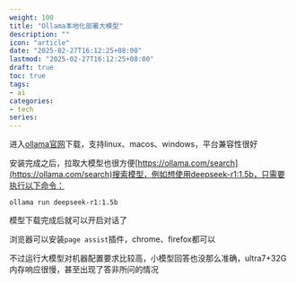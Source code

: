 ```yaml
---
weight: 100
title: "Ollama本地化部署大模型"
description: ""
icon: "article"
date: "2025-02-27T16:12:25+08:00"
lastmod: "2025-02-27T16:12:25+08:00"
draft: true
toc: true
tags:
- ai
categories:
- tech
series:
---
```


进入[ollama官网](https://ollama.com/)下载，支持linux、macos、windows，平台兼容性很好

安装完成之后，拉取大模型也很方便[https://ollama.com/search](https://ollama.com/search)搜索模型，例如想使用deepseek-r1:1.5b，只需要执行以下命令：

`ollama run deepseek-r1:1.5b`

模型下载完成后就可以开启对话了

浏览器可以安装`page assist`插件，chrome、firefox都可以

不过运行大模型对机器配置要求比较高，小模型回答也没那么准确，ultra7+32G内存响应很慢，甚至出现了答非所问的情况

